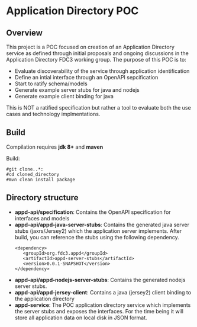 # Application Directory POC

## Overview
This project is a POC focused on creation of an Application Directory service as defined through initial proposals and
ongoing discussions in the Application Directory FDC3 working group.  The purpose of this POC is to:
* Evaluate discoverability of the service through application identification
* Define an intial interface through an OpenAPI sepcification
* Start to ratify schema/models
* Generate example server stubs for java and nodejs
* Generate example client binding for java

This is NOT a ratified specification but rather a tool to evaluate both the use cases and technology implmentations.


## Build

Compilation requires **jdk 8+** and **maven**

Build:

    #git clone..*:
    #cd cloned_directory
    #mvn clean install package


## Directory structure

*  **appd-api/specification**:
    Contains the OpenAPI specification for interfaces and models
*  **appd-api/appd-java-server-stubs**:
    Contains the generated java server stubs (jaxrs/Jersey2) which the application server implements.  After build, you can reference the stubs using the following dependency.
     ```
     <dependency>
        <groupId>org.fdc3.appd</groupId>
        <artifactId>appd-server-stubs</artifactId>
        <version>0.0.1-SNAPSHOT</version>
     </dependency>
     ```
* **appd-api/appd-nodejs-server-stubs**:
    Contains the generated nodejs server stubs.
* **appd-api/appd-jersey-client**:
    Contains a java (jersey2) client binding to the application directory
* **appd-service**:
    The POC application directory service which implements the server stubs and exposes the interfaces.
    For the time being it will store all application data on local disk in JSON format.

